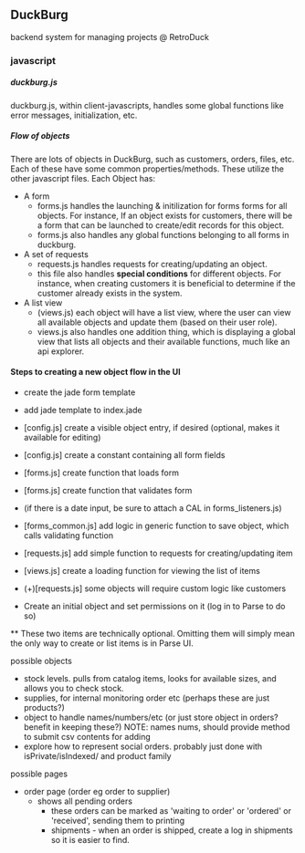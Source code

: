 ## DuckBurg

backend system for managing projects @ RetroDuck

### javascript

##### duckburg.js
duckburg.js, within client-javascripts, handles some global functions like error messages, initialization, etc.

##### Flow of objects

There are lots of objects in DuckBurg, such as customers, orders, files, etc. Each of these have some common properties/methods.  These utilize the other javascript files.  Each Object has:

- A form
	- forms.js handles the launching & initilization for forms forms for all objects.  For instance, If an object exists for customers, there will be a form that can be launched to create/edit records for this object.
	- forms.js also handles any global functions belonging to all forms in duckburg.
- A set of requests
	- requests.js handles requests for creating/updating an object.
	- this file also handles <b>special conditions</b> for different objects.  For instance, when creating customers it is beneficial to determine if the customer already exists in the system.
- A list view
	- (views.js) each object will have a list view, where the user can view all available objects and update them (based on their user role).
	- views.js also handles one addition thing, which is displaying a global view that lists all objects and their available functions, much like an api explorer.

#### Steps to creating a new object flow in the UI

- create the jade form template
- add jade template to index.jade
- [config.js] create a visible object entry, if desired (optional, makes it available for editing)
- [config.js] create a constant containing all form fields
- [forms.js] create function that loads form
- [forms.js] create function that validates form
- (if there is a date input, be sure to attach a CAL in forms_listeners.js)
- [forms_common.js] add logic in generic function to save object, which calls validating function
- [requests.js] add simple function to requests for creating/updating item
- [views.js] create a loading function for viewing the list of items
- (+)[requests.js] some objects will require custom logic like customers

- Create an initial object and set permissions on it (log in to Parse to do so)

** These two items are technically optional.  Omitting them will simply mean the only way to create or list items is in Parse UI.


possible objects
- stock levels. pulls from catalog items, looks for available sizes, and allows you to check stock.
- supplies, for internal monitoring order etc (perhaps these are just products?)
- object to handle names/numbers/etc (or just store object in orders? benefit in keeping these?)
  NOTE: names nums, should provide method to submit csv contents for adding
- explore how to represent social orders.  probably just done with isPrivate/isIndexed/ and product family


possible pages
- order page (order eg order to supplier)
  - shows all pending orders
	- these orders can be marked as 'waiting to order' or 'ordered' or 'received', sending them to printing
	- shipments - when an order is shipped, create a log in shipments so it is easier to find.
